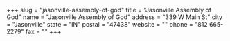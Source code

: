 +++
slug = "jasonville-assembly-of-god"
title = "Jasonville Assembly of God"
name = "Jasonville Assembly of God"
address = "339 W Main St"
city = "Jasonville"
state = "IN"
postal = "47438"
website = ""
phone = "812 665-2279"
fax = ""
+++
